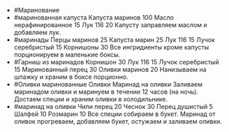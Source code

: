 - #Маринование
- #маринованная капуста
  Капуста маринов 100
  Масло нерафинированное 15
  Лук 116 20
  Капусту заправляем маслом и добавляем лук.
- #маринады
  Перцы маринов 25
  Капуста марин 25
  Лук 116 15
  Лучок серебристый 15
  Корнишоны 30
  Все ингридиенты кроме капусты порционируем в маленькие боксы.
- #Гарниш из маринадов
  Корнишон 30
  Лук 116 15
  Лучок серебристый 15
  Маринованный перец 30
  Оливки маринов 20
  Нанизываем на шпажку и храним в боксе порционно.
- #Оливки маринованные
  Оливки 
  Маринад на оливки
  Заливаем маринадом оливки и маринуем в течении 12 часов (на ночь). Достаем специи и храним оливки в холодильнике.
- #маринад на оливки
  Чили перец 20
  Чеснок 30
  Перец душистый 5
  Шалфей 10
  Розмарин 10
  Все специи собираем в букет. Маринад от оливок прогреваем, добавляем букет, остужаем и заливаем оливки.